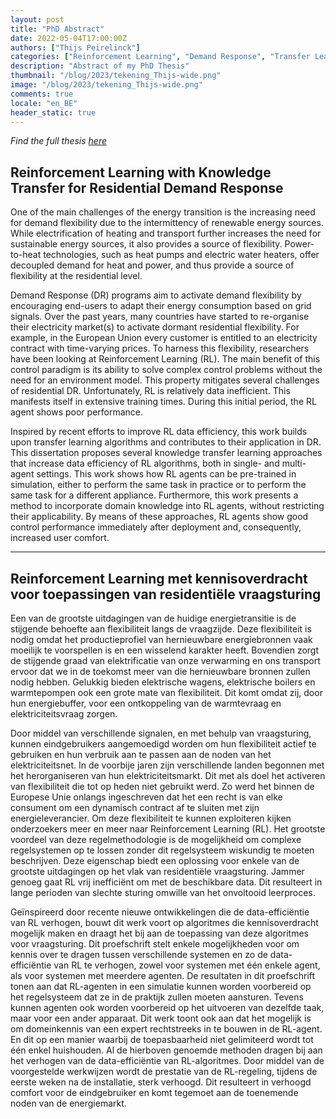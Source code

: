 ```yaml
---
layout: post
title: "PhD Abstract"
date: 2022-05-04T17:00:00Z
authors: ["Thijs Peirelinck"]
categories: ["Reinforcement Learning", "Demand Response", "Transfer Learning"]
description: "Abstract of my PhD Thesis"
thumbnail: "/blog/2023/tekening_Thijs-wide.png"
image: "/blog/2023/tekening_Thijs-wide.png"
comments: true
locale: "en_BE"
header_static: true
---
```


*Find the full thesis <a href="https://lirias.kuleuven.be/3700338?limo=0" target="_blank">here</a>*

## Reinforcement Learning with Knowledge Transfer for Residential Demand Response

One of the main challenges of the energy transition is the increasing need for demand flexibility due to the intermittency of renewable energy sources. While electrification of heating and transport further increases the need for sustainable energy sources, it also provides a source of flexibility. Power-to-heat technologies, such as heat pumps and electric water heaters, offer decoupled demand for heat and power, and thus provide a source of flexibility at the residential level.

Demand Response (DR) programs aim to activate demand flexibility by encouraging end-users to adapt their energy consumption based on grid signals. Over the past years, many countries have started to re-organise their electricity market(s) to activate dormant residential flexibility. For example, in the European Union every customer is entitled to an electricity contract with time-varying prices.
To harness this flexibility, researchers have been looking at Reinforcement Learning (RL). The main benefit of this control paradigm is its ability to solve complex control problems without the need for an environment model. This property mitigates several challenges of residential DR. Unfortunately, RL is relatively data inefficient. This manifests itself in extensive training times. During this initial period, the RL agent shows poor performance.

Inspired by recent efforts to improve RL data efficiency, this work builds upon transfer learning algorithms and contributes to their application in DR. This dissertation proposes several knowledge transfer learning approaches that increase data efficiency of RL algorithms, both in single- and multi-agent settings. This work shows how RL agents can be pre-trained in simulation, either to perform the same task in practice or to perform the same task for a different appliance. Furthermore, this work presents a method to incorporate domain knowledge into RL agents, without restricting their applicability. By means of these approaches, RL agents show good control performance immediately after deployment and, consequently, increased user comfort.

___

## Reinforcement Learning met kennisoverdracht voor toepassingen van residentiële vraagsturing

Een van de grootste uitdagingen van de huidige energietransitie is de stijgende behoefte aan flexibiliteit langs de vraagzijde. Deze flexibiliteit is nodig omdat het productieprofiel van hernieuwbare energiebronnen vaak moeilijk te voorspellen is en een wisselend karakter heeft. Bovendien zorgt de stijgende graad van elektrificatie van onze verwarming en ons transport ervoor dat we in de toekomst meer van die hernieuwbare bronnen zullen nodig hebben. Gelukkig bieden elektrische wagens, elektrische boilers en warmtepompen ook een grote mate van flexibiliteit. Dit komt omdat zij, door hun energiebuffer, voor een ontkoppeling van de warmtevraag en elektriciteitsvraag zorgen.

Door middel van verschillende signalen, en met behulp van vraagsturing, kunnen eindgebruikers aangemoedigd worden om hun flexibiliteit actief te gebruiken en hun verbruik aan te passen aan de noden van het elektriciteitsnet. In de voorbije jaren zijn verschillende landen begonnen met het herorganiseren van hun elektriciteitsmarkt. Dit met als doel het activeren van flexibiliteit die tot op heden niet gebruikt werd. Zo werd het binnen de Europese Unie onlangs ingeschreven dat het een recht is van elke consument om een dynamisch contract af te sluiten met zijn energieleverancier.
Om deze flexibiliteit te kunnen exploiteren kijken onderzoekers meer en meer naar Reinforcement Learning (RL). Het grootste voordeel van deze regelmethodologie is de mogelijkheid om complexe regelsystemen op te lossen zonder dit regelsysteem wiskundig te moeten beschrijven. Deze eigenschap biedt een oplossing voor enkele van de grootste uitdagingen op het vlak van residentiële vraagsturing. Jammer genoeg gaat RL vrij inefficiënt om met de beschikbare data. Dit resulteert in lange perioden van slechte sturing omwille van het onvoltooid leerproces.

Geïnspireerd door recente nieuwe ontwikkelingen die de data-efficiëntie van RL verhogen, bouwt dit werk voort op algoritmes die kennisoverdracht mogelijk maken en draagt het bij aan de toepassing van deze algoritmes voor vraagsturing. Dit proefschrift stelt enkele mogelijkheden voor om kennis over te dragen tussen verschillende systemen en zo de data-efficiëntie van RL te verhogen, zowel voor systemen met één enkele agent, als voor systemen met meerdere agenten. De resultaten in dit proefschrift tonen aan dat RL-agenten in een simulatie kunnen worden voorbereid op het regelsysteem dat ze in de praktijk zullen moeten aansturen. Tevens kunnen agenten ook worden voorbereid op het uitvoeren van dezelfde taak, maar voor een ander apparaat. Dit werk toont ook aan dat het mogelijk is om domeinkennis van een expert rechtstreeks in te bouwen in de RL-agent. En dit op een manier waarbij de toepasbaarheid niet gelimiteerd wordt tot één enkel huishouden. Al de hierboven genoemde methoden dragen bij aan het verhogen van de data-efficiëntie van RL-algoritmes. Door middel van de voorgestelde werkwijzen wordt de prestatie van de RL-regeling, tijdens de eerste weken na de installatie, sterk verhoogd. Dit resulteert in verhoogd comfort voor de eindgebruiker en komt tegemoet aan de toenemende noden van de energiemarkt.
